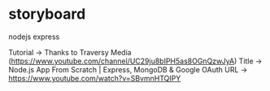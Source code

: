 # storyboard
nodejs express

Tutorial -> Thanks to Traversy Media (https://www.youtube.com/channel/UC29ju8bIPH5as8OGnQzwJyA)
Title -> Node.js App From Scratch | Express, MongoDB & Google OAuth
URL -> https://www.youtube.com/watch?v=SBvmnHTQIPY
